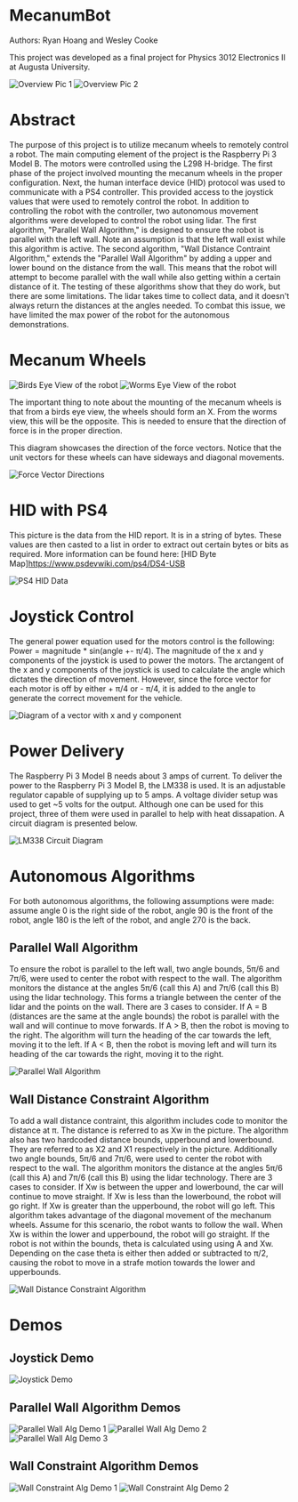 # MecanumBot
Authors: Ryan Hoang and Wesley Cooke

This project was developed as a final project for Physics 3012 Electronics II at Augusta University.

![Overview Pic 1](https://github.com/C-Wesley/MecanumBot/blob/main/media/L298_pic.png "Overview 1")
![Overview Pic 2](https://github.com/C-Wesley/MecanumBot/blob/main/media/lidar_pic.png "Overview 2")

# Abstract
The purpose of this project is to utilize mecanum wheels to remotely control a robot. The main computing element of the project is the Raspberry Pi 3 Model B. The motors were controlled using the L298 H-bridge. The first phase of the project involved mounting the mecanum wheels in the proper configuration. Next, the human interface device (HID) protocol was used to communicate with a PS4 controller. This provided access to the joystick values that were used to remotely control the robot. In addition to controlling the robot with the controller, two autonomous movement algorithms were developed to control the robot using lidar. The first algorithm, "Parallel Wall Algorithm," is designed to ensure the robot is parallel with the left wall. Note an assumption is that the left wall exist while this algorithm is active. The second algorithm, "Wall Distance Contraint Algorithm," extends the "Parallel Wall Algorithm" by adding a upper and lower bound on the distance from the wall. This means that the robot will attempt to become parallel with the wall while also getting within a certain distance of it. The testing of these algorithms show that they do work, but there are some limitations. The lidar takes time to collect data, and it doesn't always return the distances at the angles needed. To combat this issue, we have limited the max power of the robot for the autonomous demonstrations. 

# Mecanum Wheels

![Birds Eye View of the robot](https://github.com/C-Wesley/MecanumBot/blob/main/media/topView_wheels.jpg "Top View")
![Worms Eye View of the robot](https://github.com/C-Wesley/MecanumBot/blob/main/media/bottomView_wheels.jpg "Bottom View")

The important thing to note about the mounting of the mecanum wheels is that from a birds eye view, the wheels should form an X. From the worms view, this will be the opposite. This is needed to ensure that the direction of force is in the proper direction.

This diagram showcases the direction of the force vectors. Notice that the unit vectors for these wheels can have sideways and diagonal movements. 

![Force Vector Directions](https://github.com/C-Wesley/MecanumBot/blob/main/media/mecanumWheel_directions.png "Force Directions")

# HID with PS4 
This picture is the data from the HID report. It is in a string of bytes. These values are then casted to a list in order to extract out certain bytes or bits as required. More information can be found here: [HID Byte Map]https://www.psdevwiki.com/ps4/DS4-USB

![PS4 HID Data](https://github.com/C-Wesley/MecanumBot/blob/main/media/ps4_hid.png "PS4 HID Data")

# Joystick Control 
The general power equation used for the motors control is the following: Power = magnitude * sin(angle +- π/4). The magnitude of the x and y components of the joystick is used to power the motors. The arctangent of the x and y components of the joystick is used to calculate the angle which dictates the direction of movement. However, since the force vector for each motor is off by either + π/4 or - π/4, it is added to the angle to generate the correct movement for the vehicle. 

![Diagram of a vector with x and y component](https://github.com/C-Wesley/MecanumBot/blob/main/media/joystick_diagram.png "Vector Diagram")

# Power Delivery 
The Raspberry Pi 3 Model B needs about 3 amps of current. To deliver the power to the Raspberry Pi 3 Model B, the LM338 is used. It is an adjustable regulator capable of supplying up to 5 amps. A voltage divider setup was used to get ~5 volts for the output. Although one can be used for this project, three of them were used in parallel to help with heat dissapation. A circuit diagram is presented below. 

![LM338 Circuit Diagram](https://github.com/C-Wesley/MecanumBot/blob/main/media/power_delivery.png "LM338 Circuit Diagram")

# Autonomous Algorithms
For both autonomous algorithms, the following assumptions were made: assume angle 0 is the right side of the robot, angle 90 is the front of the robot, angle 180 is the left of the robot, and angle 270 is the back. 

## Parallel Wall Algorithm
To ensure the robot is parallel to the left wall, two angle bounds, 5π/6 and 7π/6, were used to center the robot with respect to the wall. The algorithm monitors the distance at the angles 5π/6 (call this A) and 7π/6 (call this B) using the lidar technology. This forms a triangle between the center of the lidar and the points on the wall. There are 3 cases to consider. If A = B (distances are the same at the angle bounds) the robot is parallel with the wall and will continue to move forwards. If A > B, then the robot is moving to the right. The algorithm will turn the heading of the car towards the left, moving it to the left. If A < B, then the robot is moving left and will turn its heading of the car towards the right, moving it to the right. 

![Parallel Wall Algorithm](https://github.com/C-Wesley/MecanumBot/blob/main/media/parallel_wall_diagram.png "Parallel Wall Algorithm")

## Wall Distance Constraint Algorithm
To add a wall distance contraint, this algorithm includes code to monitor the distance at π. The distance is referred to as Xw in the picture. The algorithm also has two hardcoded distance bounds, upperbound and lowerbound. They are referred to as X2 and X1 respectively in the picture. Additionally two angle bounds, 5π/6 and 7π/6, were used to center the robot with respect to the wall. The algorithm monitors the distance at the angles 5π/6 (call this A) and 7π/6 (call this B) using the lidar technology. There are 3 cases to consider. If Xw is between the upper and lowerbound, the car will continue to move straight. If Xw is less than the lowerbound, the robot will go right. If Xw is greater than the upperbound, the robot will go left. This algorithm takes advantage of the diagonal movement of the mechanum wheels. Assume for this scenario, the robot wants to follow the wall. When Xw is within the lower and upperbound, the robot will go straight. If the robot is not within the bounds, theta is calculated using using A and Xw. Depending on the case theta is either then added or subtracted to π/2, causing the robot to move in a strafe motion towards the lower and upperbounds.

![Wall Distance Constraint Algorithm](https://github.com/C-Wesley/MecanumBot/blob/main/media/wall_constraint_diagram.png "Wall Distance Contraint Algorithm")

# Demos 

## Joystick Demo
![Joystick Demo](https://github.com/C-Wesley/MecanumBot/blob/main/media/gifs/joystick.gif "Joystick Demo")

## Parallel Wall Algorithm Demos
![Parallel Wall Alg Demo 1](https://github.com/C-Wesley/MecanumBot/blob/main/media/gifs/parallel_1.gif "Parallel Wall Alg Demo 1")
![Parallel Wall Alg Demo 2](https://github.com/C-Wesley/MecanumBot/blob/main/media/gifs/parallel_2.gif "Parallel Wall Alg Demo 2")
![Parallel Wall Alg Demo 3](https://github.com/C-Wesley/MecanumBot/blob/main/media/gifs/parallel_3.gif "Parallel Wall Alg Demo 3")
## Wall Constraint Algorithm Demos
![Wall Constraint Alg Demo 1](https://github.com/C-Wesley/MecanumBot/blob/main/media/gifs/wall_1.gif "Wall Constraint Alg Demo 1")
![Wall Constraint Alg Demo 2](https://github.com/C-Wesley/MecanumBot/blob/main/media/gifs/wall_2.gif "Wall Constraint Alg Demo 2")

